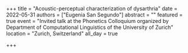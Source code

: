 +++
title = "Acoustic-perceptual characterization of dysarthria"
date = 2022-05-31
authors = ["Eugenia San Segundo"]
abstract = ""
featured = true
event = "Invited talk at the Phonetics Colloquium organized by Department of Computational Linguistics of the University of Zurich"
location = "Zurich, Switzerland"
all_day = true

+++

